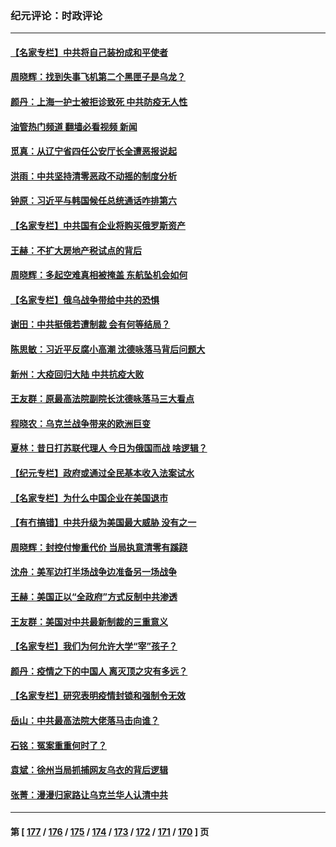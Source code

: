 ### 纪元评论：时政评论
---
#### [【名家专栏】中共将自己装扮成和平使者](../../pages/nsc1025/n13674703.md?03270330) 
#### [周晓辉：找到失事飞机第二个黑匣子是乌龙？](../../pages/nsc1025/n13674842.md?03270330) 
#### [颜丹：上海一护士被拒诊致死 中共防疫无人性](../../pages/nsc1025/n13674805.md?03270330) 
#### [油管热门频道 翻墙必看视频 新闻](ok?03270330)
#### [觅真：从辽宁省四任公安厅长全遭恶报说起](../../pages/nsc1025/n13674206.md?03270330) 
#### [洪雨：中共坚持清零恶政不动摇的制度分析](../../pages/nsc1025/n13674074.md?03270330) 
#### [钟原：习近平与韩国候任总统通话咋排第六](../../pages/nsc1025/n13673652.md?03270330) 
#### [【名家专栏】中共国有企业将购买俄罗斯资产](../../pages/nsc1025/n13672110.md?03270330) 
#### [王赫：不扩大房地产税试点的背后](../../pages/nsc1025/n13673203.md?03270330) 
#### [周晓辉：多起空难真相被掩盖 东航坠机会如何](../../pages/nsc1025/n13673013.md?03270330) 
#### [【名家专栏】俄乌战争带给中共的恐惧](../../pages/nsc1025/n13672651.md?03270330) 
#### [谢田：中共挺俄若遭制裁 会有何等结局？](../../pages/nsc1025/n13671854.md?03270330) 
#### [陈思敏：习近平反腐小高潮 沈德咏落马背后问题大](../../pages/nsc1025/n13672163.md?03270330) 
#### [新州：大疫回归大陆 中共抗疫大败](../../pages/nsc1025/n13670766.md?03270330) 
#### [王友群：原最高法院副院长沈德咏落马三大看点](../../pages/nsc1025/n13671047.md?03270330) 
#### [程晓农：乌克兰战争带来的欧洲巨变](../../pages/nsc1025/n13670823.md?03270330) 
#### [夏林：昔日打苏联代理人 今日为俄国而战 啥逻辑？](../../pages/nsc1025/n13671043.md?03270330) 
#### [【纪元专栏】政府或通过全民基本收入法案试水](../../pages/nsc1025/n13671015.md?03270330) 
#### [【名家专栏】为什么中国企业在美国退市](../../pages/nsc1025/n13670034.md?03270330) 
#### [【有冇搞错】中共升级为美国最大威胁 没有之一](../../pages/nsc1025/n13668412.md?03270330) 
#### [周晓辉：封控付惨重代价 当局执意清零有蹊跷](../../pages/nsc1025/n13668418.md?03270330) 
#### [沈舟：美军边打半场战争边准备另一场战争](../../pages/nsc1025/n13668997.md?03270330) 
#### [王赫：美国正以“全政府”方式反制中共渗透](../../pages/nsc1025/n13668657.md?03270330) 
#### [王友群：美国对中共最新制裁的三重意义](../../pages/nsc1025/n13668319.md?03270330) 
#### [【名家专栏】我们为何允许大学“宰”孩子？](../../pages/nsc1025/n13667622.md?03270330) 
#### [颜丹：疫情之下的中国人 离灭顶之灾有多远？](../../pages/nsc1025/n13668328.md?03270330) 
#### [【名家专栏】研究表明疫情封锁和强制令无效](../../pages/nsc1025/n13667620.md?03270330) 
#### [岳山：中共最高法院大佬落马击向谁？](../../pages/nsc1025/n13667074.md?03270330) 
#### [石铭：冤案重重何时了？](../../pages/nsc1025/n13667240.md?03270330) 
#### [袁斌：徐州当局抓捕网友乌衣的背后逻辑](../../pages/nsc1025/n13667049.md?03270330) 
#### [张菁：漫漫归家路让乌克兰华人认清中共](../../pages/nsc1025/n13665781.md?03270330) 

---
#### 第 [ [177](./177.md?03270330) / [176](./176.md?03270330) / [175](./175.md?03270330) / [174](./174.md?03270330) / [173](./173.md?03270330) / [172](./172.md?03270330) / [171](./171.md?03270330) / [170](./170.md?03270330) ] 页
